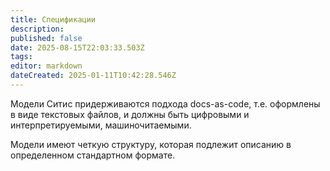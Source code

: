```yaml
---
title: Спецификации
description: 
published: false
date: 2025-08-15T22:03:33.503Z
tags: 
editor: markdown
dateCreated: 2025-01-11T10:42:28.546Z
---
```


Модели Ситис придерживаются подхода docs-as-code, т.е. оформлены в виде текстовых файлов, и должны быть цифровыми и интерпретируемыми, машиночитаемыми.

Модели имеют четкую структуру, которая подлежит описанию в определенном стандартном формате.


